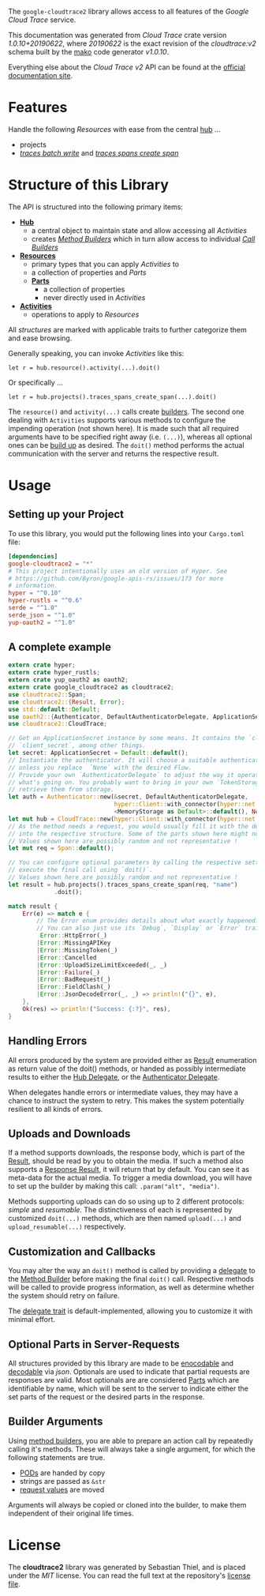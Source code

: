 <!---
DO NOT EDIT !
This file was generated automatically from 'src/mako/api/README.md.mako'
DO NOT EDIT !
-->
The `google-cloudtrace2` library allows access to all features of the *Google Cloud Trace* service.

This documentation was generated from *Cloud Trace* crate version *1.0.10+20190622*, where *20190622* is the exact revision of the *cloudtrace:v2* schema built by the [mako](http://www.makotemplates.org/) code generator *v1.0.10*.

Everything else about the *Cloud Trace* *v2* API can be found at the
[official documentation site](https://cloud.google.com/trace).
# Features

Handle the following *Resources* with ease from the central [hub](https://docs.rs/google-cloudtrace2/1.0.10+20190622/google_cloudtrace2/struct.CloudTrace.html) ... 

* projects
 * [*traces batch write*](https://docs.rs/google-cloudtrace2/1.0.10+20190622/google_cloudtrace2/struct.ProjectTraceBatchWriteCall.html) and [*traces spans create span*](https://docs.rs/google-cloudtrace2/1.0.10+20190622/google_cloudtrace2/struct.ProjectTraceSpanCreateSpanCall.html)




# Structure of this Library

The API is structured into the following primary items:

* **[Hub](https://docs.rs/google-cloudtrace2/1.0.10+20190622/google_cloudtrace2/struct.CloudTrace.html)**
    * a central object to maintain state and allow accessing all *Activities*
    * creates [*Method Builders*](https://docs.rs/google-cloudtrace2/1.0.10+20190622/google_cloudtrace2/trait.MethodsBuilder.html) which in turn
      allow access to individual [*Call Builders*](https://docs.rs/google-cloudtrace2/1.0.10+20190622/google_cloudtrace2/trait.CallBuilder.html)
* **[Resources](https://docs.rs/google-cloudtrace2/1.0.10+20190622/google_cloudtrace2/trait.Resource.html)**
    * primary types that you can apply *Activities* to
    * a collection of properties and *Parts*
    * **[Parts](https://docs.rs/google-cloudtrace2/1.0.10+20190622/google_cloudtrace2/trait.Part.html)**
        * a collection of properties
        * never directly used in *Activities*
* **[Activities](https://docs.rs/google-cloudtrace2/1.0.10+20190622/google_cloudtrace2/trait.CallBuilder.html)**
    * operations to apply to *Resources*

All *structures* are marked with applicable traits to further categorize them and ease browsing.

Generally speaking, you can invoke *Activities* like this:

```Rust,ignore
let r = hub.resource().activity(...).doit()
```

Or specifically ...

```ignore
let r = hub.projects().traces_spans_create_span(...).doit()
```

The `resource()` and `activity(...)` calls create [builders][builder-pattern]. The second one dealing with `Activities` 
supports various methods to configure the impending operation (not shown here). It is made such that all required arguments have to be 
specified right away (i.e. `(...)`), whereas all optional ones can be [build up][builder-pattern] as desired.
The `doit()` method performs the actual communication with the server and returns the respective result.

# Usage

## Setting up your Project

To use this library, you would put the following lines into your `Cargo.toml` file:

```toml
[dependencies]
google-cloudtrace2 = "*"
# This project intentionally uses an old version of Hyper. See
# https://github.com/Byron/google-apis-rs/issues/173 for more
# information.
hyper = "^0.10"
hyper-rustls = "^0.6"
serde = "^1.0"
serde_json = "^1.0"
yup-oauth2 = "^1.0"
```

## A complete example

```Rust
extern crate hyper;
extern crate hyper_rustls;
extern crate yup_oauth2 as oauth2;
extern crate google_cloudtrace2 as cloudtrace2;
use cloudtrace2::Span;
use cloudtrace2::{Result, Error};
use std::default::Default;
use oauth2::{Authenticator, DefaultAuthenticatorDelegate, ApplicationSecret, MemoryStorage};
use cloudtrace2::CloudTrace;

// Get an ApplicationSecret instance by some means. It contains the `client_id` and 
// `client_secret`, among other things.
let secret: ApplicationSecret = Default::default();
// Instantiate the authenticator. It will choose a suitable authentication flow for you, 
// unless you replace  `None` with the desired Flow.
// Provide your own `AuthenticatorDelegate` to adjust the way it operates and get feedback about 
// what's going on. You probably want to bring in your own `TokenStorage` to persist tokens and
// retrieve them from storage.
let auth = Authenticator::new(&secret, DefaultAuthenticatorDelegate,
                              hyper::Client::with_connector(hyper::net::HttpsConnector::new(hyper_rustls::TlsClient::new())),
                              <MemoryStorage as Default>::default(), None);
let mut hub = CloudTrace::new(hyper::Client::with_connector(hyper::net::HttpsConnector::new(hyper_rustls::TlsClient::new())), auth);
// As the method needs a request, you would usually fill it with the desired information
// into the respective structure. Some of the parts shown here might not be applicable !
// Values shown here are possibly random and not representative !
let mut req = Span::default();

// You can configure optional parameters by calling the respective setters at will, and
// execute the final call using `doit()`.
// Values shown here are possibly random and not representative !
let result = hub.projects().traces_spans_create_span(req, "name")
             .doit();

match result {
    Err(e) => match e {
        // The Error enum provides details about what exactly happened.
        // You can also just use its `Debug`, `Display` or `Error` traits
         Error::HttpError(_)
        |Error::MissingAPIKey
        |Error::MissingToken(_)
        |Error::Cancelled
        |Error::UploadSizeLimitExceeded(_, _)
        |Error::Failure(_)
        |Error::BadRequest(_)
        |Error::FieldClash(_)
        |Error::JsonDecodeError(_, _) => println!("{}", e),
    },
    Ok(res) => println!("Success: {:?}", res),
}

```
## Handling Errors

All errors produced by the system are provided either as [Result](https://docs.rs/google-cloudtrace2/1.0.10+20190622/google_cloudtrace2/enum.Result.html) enumeration as return value of 
the doit() methods, or handed as possibly intermediate results to either the 
[Hub Delegate](https://docs.rs/google-cloudtrace2/1.0.10+20190622/google_cloudtrace2/trait.Delegate.html), or the [Authenticator Delegate](https://docs.rs/yup-oauth2/*/yup_oauth2/trait.AuthenticatorDelegate.html).

When delegates handle errors or intermediate values, they may have a chance to instruct the system to retry. This 
makes the system potentially resilient to all kinds of errors.

## Uploads and Downloads
If a method supports downloads, the response body, which is part of the [Result](https://docs.rs/google-cloudtrace2/1.0.10+20190622/google_cloudtrace2/enum.Result.html), should be
read by you to obtain the media.
If such a method also supports a [Response Result](https://docs.rs/google-cloudtrace2/1.0.10+20190622/google_cloudtrace2/trait.ResponseResult.html), it will return that by default.
You can see it as meta-data for the actual media. To trigger a media download, you will have to set up the builder by making
this call: `.param("alt", "media")`.

Methods supporting uploads can do so using up to 2 different protocols: 
*simple* and *resumable*. The distinctiveness of each is represented by customized 
`doit(...)` methods, which are then named `upload(...)` and `upload_resumable(...)` respectively.

## Customization and Callbacks

You may alter the way an `doit()` method is called by providing a [delegate](https://docs.rs/google-cloudtrace2/1.0.10+20190622/google_cloudtrace2/trait.Delegate.html) to the 
[Method Builder](https://docs.rs/google-cloudtrace2/1.0.10+20190622/google_cloudtrace2/trait.CallBuilder.html) before making the final `doit()` call. 
Respective methods will be called to provide progress information, as well as determine whether the system should 
retry on failure.

The [delegate trait](https://docs.rs/google-cloudtrace2/1.0.10+20190622/google_cloudtrace2/trait.Delegate.html) is default-implemented, allowing you to customize it with minimal effort.

## Optional Parts in Server-Requests

All structures provided by this library are made to be [enocodable](https://docs.rs/google-cloudtrace2/1.0.10+20190622/google_cloudtrace2/trait.RequestValue.html) and 
[decodable](https://docs.rs/google-cloudtrace2/1.0.10+20190622/google_cloudtrace2/trait.ResponseResult.html) via *json*. Optionals are used to indicate that partial requests are responses 
are valid.
Most optionals are are considered [Parts](https://docs.rs/google-cloudtrace2/1.0.10+20190622/google_cloudtrace2/trait.Part.html) which are identifiable by name, which will be sent to 
the server to indicate either the set parts of the request or the desired parts in the response.

## Builder Arguments

Using [method builders](https://docs.rs/google-cloudtrace2/1.0.10+20190622/google_cloudtrace2/trait.CallBuilder.html), you are able to prepare an action call by repeatedly calling it's methods.
These will always take a single argument, for which the following statements are true.

* [PODs][wiki-pod] are handed by copy
* strings are passed as `&str`
* [request values](https://docs.rs/google-cloudtrace2/1.0.10+20190622/google_cloudtrace2/trait.RequestValue.html) are moved

Arguments will always be copied or cloned into the builder, to make them independent of their original life times.

[wiki-pod]: http://en.wikipedia.org/wiki/Plain_old_data_structure
[builder-pattern]: http://en.wikipedia.org/wiki/Builder_pattern
[google-go-api]: https://github.com/google/google-api-go-client

# License
The **cloudtrace2** library was generated by Sebastian Thiel, and is placed 
under the *MIT* license.
You can read the full text at the repository's [license file][repo-license].

[repo-license]: https://github.com/Byron/google-apis-rsblob/master/LICENSE.md
